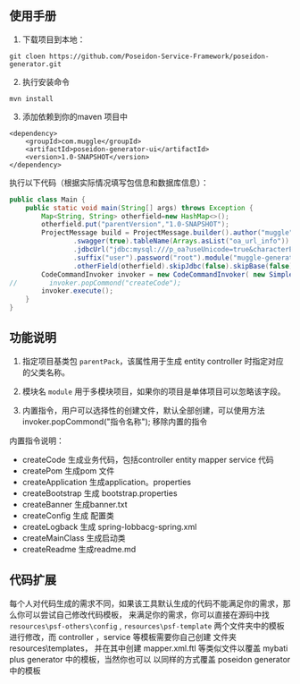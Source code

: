 ## 使用手册

1. 下载项目到本地：
```shell script
git cloen https://github.com/Poseidon-Service-Framework/poseidon-generator.git
```

2. 执行安装命令

```shell script
mvn install
```
3. 添加依赖到你的maven 项目中

```shell script
<dependency>
    <groupId>com.muggle</groupId>
    <artifactId>poseidon-generator-ui</artifactId>
    <version>1.0-SNAPSHOT</version>
</dependency>
```

执行以下代码（根据实际情况填写包信息和数据库信息）：

```java
public class Main {
    public static void main(String[] args) throws Exception {
        Map<String, String> otherfield=new HashMap<>();
        otherfield.put("parentVersion","1.0-SNAPSHOT");
        ProjectMessage build = ProjectMessage.builder().author("muggle").driver("com.mysql.jdbc.Driver").username("root")
                .swagger(true).tableName(Arrays.asList("oa_url_info")).parentPack("com.muggle.base")
                .jdbcUrl("jdbc:mysql:///p_oa?useUnicode=true&characterEncoding=utf8&serverTimezone=UTC")
                .suffix("user").password("root").module("muggle-generator").projectPackage("com.muggle")
                .otherField(otherfield).skipJdbc(false).skipBase(false).skipConfig(false).build();
        CodeCommandInvoker invoker = new CodeCommandInvoker( new SimpleCodeGenerator(build));
//        invoker.popCommond("createCode");
        invoker.execute();
    }
}
```
## 功能说明
1. 指定项目基类包 `parentPack`，该属性用于生成 entity controller 时指定对应的父类名称。

2. 模块名 `module` 用于多模块项目，如果你的项目是单体项目可以忽略该字段。

3. 内置指令，用户可以选择性的创建文件，默认全部创建，可以使用方法invoker.popCommond("指令名称"); 移除内置的指令

内置指令说明：

- createCode 生成业务代码，包括controller entity mapper service 代码
- createPom 生成pom 文件
- createApplication 生成application。properties
- createBootstrap 生成 bootstrap.properties
- createBanner 生成banner.txt
- createConfig 生成 配置类
- createLogback 生成 spring-lobbacg-spring.xml
- createMainClass 生成启动类
- createReadme 生成readme.md

## 代码扩展

每个人对代码生成的需求不同，如果该工具默认生成的代码不能满足你的需求，那么你可以尝试自己修改代码模板，
来满足你的需求，你可以直接在源码中找 `resources\psf-others\config` , `resources\psf-template` 
两个文件夹中的模板进行修改，而 controller ，service 等模板需要你自己创建 文件夹 resources\templates，
并在其中创建 mapper.xml.ftl 等类似文件以覆盖 mybati plus generator 中的模板，当然你也可以 以同样的方式覆盖
poseidon generator 中的模板

